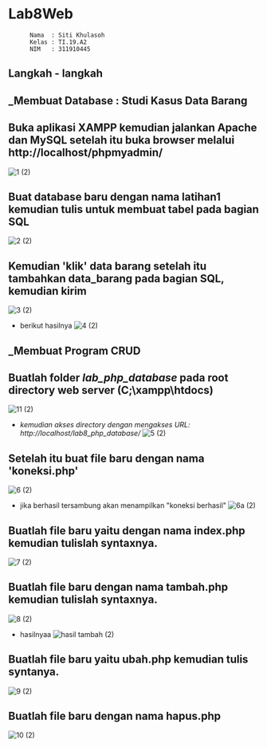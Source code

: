 # Lab8Web

          Nama  : Siti Khulasoh
          Kelas : TI.19.A2
          NIM   : 311910445
          
## Langkah - langkah

## _Membuat Database : Studi Kasus Data Barang

## Buka aplikasi XAMPP kemudian jalankan  Apache dan MySQL setelah itu buka browser melalui http://localhost/phpmyadmin/
![1 (2)](https://user-images.githubusercontent.com/56240533/120340176-f6fb5100-c31f-11eb-811b-2cea0895e69f.png)

## Buat database baru dengan nama latihan1 kemudian tulis untuk membuat tabel pada bagian SQL 
![2 (2)](https://user-images.githubusercontent.com/56240533/120340909-9f111a00-c320-11eb-86c2-564c338174cf.png)

## Kemudian 'klik' data barang setelah itu tambahkan data_barang  pada bagian SQL, kemudian kirim
![3 (2)](https://user-images.githubusercontent.com/56240533/120342373-ef3cac00-c321-11eb-882c-ea63b7a6f11a.png)
- berikut hasilnya
![4 (2)](https://user-images.githubusercontent.com/56240533/120342594-21e6a480-c322-11eb-9f98-154401d97c86.png)

## _Membuat Program CRUD

## Buatlah folder *lab_php_database* pada root directory web server (C;\xampp\htdocs)
![11 (2)](https://user-images.githubusercontent.com/56240533/120345919-1c3e8e00-c325-11eb-954e-1d235f6ba2a5.png)

- _kemudian akses directory dengan mengakses URL: http://localhost/lab8_php_database/_
![5 (2)](https://user-images.githubusercontent.com/56240533/120347482-84da3a80-c326-11eb-9cac-ebdafe462327.png)

## Setelah itu buat file baru dengan nama 'koneksi.php' 
![6 (2)](https://user-images.githubusercontent.com/56240533/120347851-d5ea2e80-c326-11eb-9e71-9eef2a085aa9.png)
- jika berhasil tersambung akan menampilkan "koneksi berhasil"
![6a (2)](https://user-images.githubusercontent.com/56240533/120347996-f6b28400-c326-11eb-95ad-fcac5f71bf92.png)

## Buatlah file baru yaitu dengan nama index.php kemudian tulislah syntaxnya. 
![7 (2)](https://user-images.githubusercontent.com/56240533/120348228-30838a80-c327-11eb-9bce-564bee1bcb44.png)

## Buatlah file baru dengan nama tambah.php kemudian tulislah syntaxnya.
![8 (2)](https://user-images.githubusercontent.com/56240533/120348463-688acd80-c327-11eb-9d85-137f3532fd53.png)

- hasilnyaa
![hasil tambah (2)](https://user-images.githubusercontent.com/56240533/120352276-d258a680-c32a-11eb-9e33-f7087ea2a56f.png)


## Buatlah file baru yaitu ubah.php kemudian tulis syntanya.
![9 (2)](https://user-images.githubusercontent.com/56240533/120348691-98d26c00-c327-11eb-9037-1bd69a4f991c.png)

## Buatlah file baru dengan nama hapus.php
![10 (2)](https://user-images.githubusercontent.com/56240533/120352650-2f545c80-c32b-11eb-9942-a359953e3f41.png)



